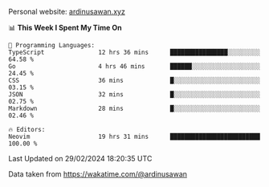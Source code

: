 Personal website: [ardinusawan.xyz](https://ardinusawan.xyz)

<!--START_SECTION:waka-->
📊 **This Week I Spent My Time On** 

```text
💬 Programming Languages: 
TypeScript               12 hrs 36 mins      ████████████████░░░░░░░░░   64.58 % 
Go                       4 hrs 46 mins       ██████░░░░░░░░░░░░░░░░░░░   24.45 % 
CSS                      36 mins             █░░░░░░░░░░░░░░░░░░░░░░░░   03.15 % 
JSON                     32 mins             █░░░░░░░░░░░░░░░░░░░░░░░░   02.75 % 
Markdown                 28 mins             █░░░░░░░░░░░░░░░░░░░░░░░░   02.46 % 

🔥 Editors: 
Neovim                   19 hrs 31 mins      █████████████████████████   100.00 % 
```


 Last Updated on 29/02/2024 18:20:35 UTC
<!--END_SECTION:waka-->
Data taken from https://wakatime.com/@ardinusawan
